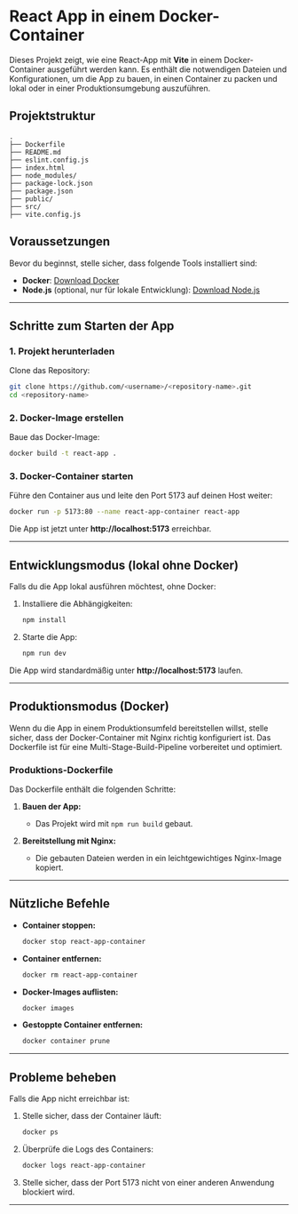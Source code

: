 # React App in einem Docker-Container

Dieses Projekt zeigt, wie eine React-App mit **Vite** in einem Docker-Container ausgeführt werden kann. Es enthält die notwendigen Dateien und Konfigurationen, um die App zu bauen, in einen Container zu packen und lokal oder in einer Produktionsumgebung auszuführen.

## Projektstruktur

```
.
├── Dockerfile
├── README.md
├── eslint.config.js
├── index.html
├── node_modules/
├── package-lock.json
├── package.json
├── public/
├── src/
├── vite.config.js
```

## Voraussetzungen

Bevor du beginnst, stelle sicher, dass folgende Tools installiert sind:

- **Docker**: [Download Docker](https://www.docker.com/get-started)
- **Node.js** (optional, nur für lokale Entwicklung): [Download Node.js](https://nodejs.org/)

---

## Schritte zum Starten der App

### 1. Projekt herunterladen

Clone das Repository:
```bash
git clone https://github.com/<username>/<repository-name>.git
cd <repository-name>
```

### 2. Docker-Image erstellen

Baue das Docker-Image:
```bash
docker build -t react-app .
```

### 3. Docker-Container starten

Führe den Container aus und leite den Port 5173 auf deinen Host weiter:
```bash
docker run -p 5173:80 --name react-app-container react-app
```

Die App ist jetzt unter **http://localhost:5173** erreichbar.

---

## Entwicklungsmodus (lokal ohne Docker)

Falls du die App lokal ausführen möchtest, ohne Docker:

1. Installiere die Abhängigkeiten:
   ```bash
   npm install
   ```

2. Starte die App:
   ```bash
   npm run dev
   ```

Die App wird standardmäßig unter **http://localhost:5173** laufen.

---

## Produktionsmodus (Docker)

Wenn du die App in einem Produktionsumfeld bereitstellen willst, stelle sicher, dass der Docker-Container mit Nginx richtig konfiguriert ist. Das Dockerfile ist für eine Multi-Stage-Build-Pipeline vorbereitet und optimiert.

### Produktions-Dockerfile

Das Dockerfile enthält die folgenden Schritte:

1. **Bauen der App:** 
   - Das Projekt wird mit `npm run build` gebaut.

2. **Bereitstellung mit Nginx:**
   - Die gebauten Dateien werden in ein leichtgewichtiges Nginx-Image kopiert.

---

## Nützliche Befehle

- **Container stoppen:**
  ```bash
  docker stop react-app-container
  ```

- **Container entfernen:**
  ```bash
  docker rm react-app-container
  ```

- **Docker-Images auflisten:**
  ```bash
  docker images
  ```

- **Gestoppte Container entfernen:**
  ```bash
  docker container prune
  ```

---

## Probleme beheben

Falls die App nicht erreichbar ist:

1. Stelle sicher, dass der Container läuft:
   ```bash
   docker ps
   ```

2. Überprüfe die Logs des Containers:
   ```bash
   docker logs react-app-container
   ```

3. Stelle sicher, dass der Port 5173 nicht von einer anderen Anwendung blockiert wird.

---


